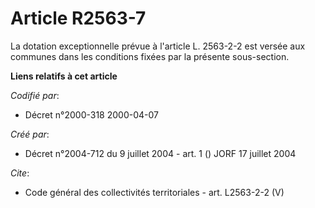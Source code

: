 # Article R2563-7

La dotation exceptionnelle prévue à l'article L. 2563-2-2 est versée aux communes dans les conditions fixées par la présente
sous-section.

**Liens relatifs à cet article**

_Codifié par_:

  - Décret n°2000-318 2000-04-07

_Créé par_:

  - Décret n°2004-712 du 9 juillet 2004 - art. 1 () JORF 17 juillet 2004

_Cite_:

  - Code général des collectivités territoriales - art. L2563-2-2 (V)
